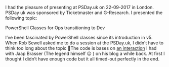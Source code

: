 I had the pleasure of presenting at PSDay.uk on 22-09-2017 in London. PSDay uk was sponsored by Ticketmaster and G-Research. I presented the following topic:

PowerShell Classes for Ops transitioning to Dev

I’ve been fascinated by PowerShell classes since its introduction in v5. When Rob Sewell asked me to do a session at the PSDay.uk, I didn’t have to think too long about the topic 🙂The code is bases on [an interaction](https://www.jaapbrasser.com/quicktip-create-an-object-that-refers-to-its-own-properties/#comments) I had with Jaap Brasser (The legend himself 😉 ) on his blog a while back. At first I thought I didn’t have enough code but it all timed-out perfectly in the end.
